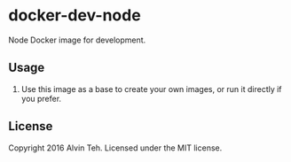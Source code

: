 # docker-dev-node

Node Docker image for development.

## Usage

1. Use this image as a base to create your own images, or run it directly if you prefer.

## License

Copyright 2016 Alvin Teh.
Licensed under the MIT license.
